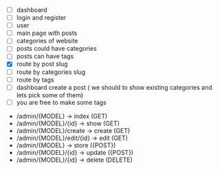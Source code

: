 -   [ ] dashboard
-   [ ] login and register
-   [ ] user
-   [ ] main page with posts
-   [ ] categories of website
-   [ ] posts could have categories
-   [ ] posts can have tags
-   [x] route by post slug
-   [ ] route by categories slug
-   [ ] route by tags
-   [ ] dashboard create a post ( we should to show existing categories and lets pick some of them)
-   [ ] you are free to make some tags

-   /admin/{MODEL} -> index (GET)
-   /admin/{MODEL}/{id} -> show (GET)
-   /admin/{MODEL}/create -> create (GET)
-   /admin/{MODEL}/edit/{id} -> edit (GET)
-   /admin/{MODEL} -> store ({POST})
-   /admin/{MODEL}/{id} -> update ({POST})
-   /admin/{MODEL}/{id} -> delete (DELETE)
